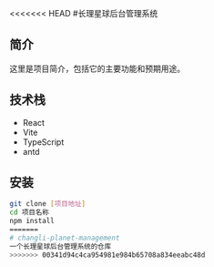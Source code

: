 <<<<<<< HEAD
#长理星球后台管理系统

## 简介
这里是项目简介，包括它的主要功能和预期用途。

## 技术栈
- React
- Vite
- TypeScript
- antd

## 安装
```bash
git clone [项目地址]
cd 项目名称
npm install
=======
# changli-planet-management
一个长理星球后台管理系统的仓库
>>>>>>> 00341d94c4ca954981e984b65708a834eeabc48d
